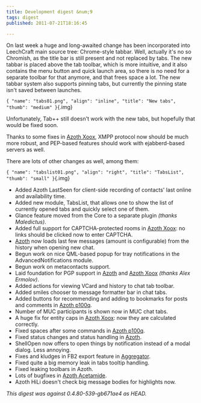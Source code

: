 ```yaml
---
title: Development digest &num;9
tags: digest
published: 2011-07-21T18:16:45

---
```


On last week a huge and long-awaited change has been incorporated into
LeechCraft main source tree: Chrome-style tabbar. Well, actually it's no
so Chromish, as the title bar is still present and not replaced by tabs.
The new tabbar is placed above the tab toolbar, which is more intuitive,
and it also contains the menu button and quick launch area, so there is
no need for a separate toolbar for that anymore, and that frees space a
lot. The new tabbar system also supports pinning tabs, but currently the
pinning state isn't saved between launches.

`{ "name": "tabs01.png", "align": "inline", "title": "New tabs", "thumb": "medium" }`{.img}

Unfortunately, Tab++ still doesn't work with the new tabs, but hopefully
that would be fixed soon.

Thanks to some fixes in [Azoth Xoox](/plugins-azoth-xoox), XMPP protocol
now should be much more robust, and PEP-based features should work with
ejabberd-based servers as well.

There are lots of other changes as well, among them:

`{ "name": "tabslist01.png", "align": "right", "title": "TabsList", "thumb": "small" }`{.img}

- Added Azoth LastSeen for client-side recording of contacts' last
  online and availability time.
- Added new module, TabsList, that allows one to show the list of
  currently opened tabs and quickly select one of them.
- Glance feature moved from the Core to a separate plugin
  *(thanks Maledictus)*.
- Added full support for CAPTCHA-protected rooms in [Azoth
  Xoox](/plugins-azoth-xoox): no links should be clicked now to
  enter CAPTCHA.
- [Azoth](/plugins-azoth) now loads last few messages (amount
  is configurable) from the history when opening new chat.
- Begun work on nice QML-based popup for tray notifications in the
  AdvancedNotifications module.
- Begun work on metacontacts support.
- Laid foundation for PGP support in [Azoth](/plugins-azoth) and
  [Azoth Xoox](/plugins-azoth-xoox) *(thanks Alex Ermolov)*.
- Added actions for viewing VCard and history to chat tab toolbar.
- Added smiles chooser to message formatter bar in chat tabs.
- Added buttons for recommending and adding to bookmarks for posts and
  comments in [Azoth p100q](/plugins-azoth-p100q).
- Number of MUC participants is shown now in MUC chat tabs.
- A huge fix for entity caps in [Azoth Xoox](/plugins-azoth-xoox): now
  they are calculated correctly.
- Fixed spaces after some commands in [Azoth
  p100q](/plugins-azoth-p100q).
- Fixed status changes and status handling in [Azoth](/plugins-azoth).
- ShellOpen now offers to open things by notification instead of a
  modal dialog. Less annoying.
- Fixes and kludges in FB2 export feature in
  [Aggregator](/plugins-aggregator).
- Fixed quite a big memory leak in tabs tooltip handling.
- Fixed leaking toolbars in Azoth.
- Lots of bugfixes in [Azoth Acetamide](/plugins-azoth-acetamide).
- Azoth HiLi doesn't check big message bodies for highlights now.

*This digest was against 0.4.80-539-gb671ae4 as HEAD.*
